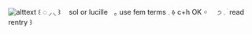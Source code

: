![alttext](https://i.ibb.co/LkJDGXX/ezgif-5-db8ac07f21.gif)
꒰ ◌ ◞  ◟ ꒱ㅤ sol or lucilleㅤ｡ use fem terms   𓈒 𑂯   c+h OK ￮⠀⠀੭    𓈒     ׄ    read rentry   ꒱⠀
